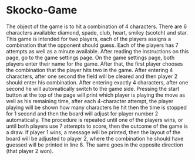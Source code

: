 # Skocko-Game
The object of the game is to hit a combination of 4 characters. There are 6 characters available: diamond, spade, club, heart, smiley (scotch) and star. This game is intended for two players, each of the players assigns a combination that the opponent should guess. Each of the players has 7 attempts as well as a minute available. After reading the instructions on this page, go to the game settings page. On the game settings page, both players enter their name for the game. After that, the first player chooses the combination that the player hits two in the game. After entering 4 characters, after one second the field will be cleared and then player 2 should enter his combination. After entering exactly 4 characters, after one second he will automatically switch to the game side. Pressing the start button at the top of the page will print which player is playing the move as well as his remaining time, after each 4-character attempt, the player playing will be shown how many characters he hit then the time is stopped for 1 second and then the board will adjust for player number 2 automatically. The procedure is repeated until one of the players wins, or until both players use 7 attempts to score, then the outcome of the game is a draw. If player 1 wins, a message will be printed, then the layout of the board will be adjusted to player 2, where the combination he should have guessed will be printed in line 8. The same goes in the opposite direction (that player 2 won).
